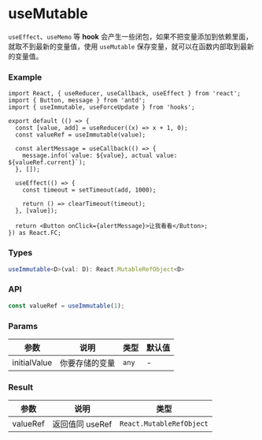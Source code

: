 # useMutable

`useEffect`、`useMemo` 等 **hook** 会产生一些闭包，如果不把变量添加到依赖里面，就取不到最新的变量值，使用 `useMutable` 保存变量，就可以在函数内部取到最新的变量值。

### Example

```tsx
import React, { useReducer, useCallback, useEffect } from 'react';
import { Button, message } from 'antd';
import { useImmutable, useForceUpdate } from 'hooks';

export default (() => {
  const [value, add] = useReducer((x) => x + 1, 0);
  const valueRef = useImmutable(value);

  const alertMessage = useCallback(() => {
    message.info(`value: ${value}, actual value: ${valueRef.current}`);
  }, []);

  useEffect(() => {
    const timeout = setTimeout(add, 1000);

    return () => clearTimeout(timeout);
  }, [value]);

  return <Button onClick={alertMessage}>让我看看</Button>;
}) as React.FC;
```

### Types

```typescript
useImmutable<D>(val: D): React.MutableRefObject<D>
```

### API

```typescript
const valueRef = useImmutable(1);
```

### Params

| 参数         | 说明           | 类型  | 默认值 |
| ------------ | -------------- | ----- | ------ |
| initialValue | 你要存储的变量 | `any` | -      |

### Result

| 参数     | 说明            | 类型                     |
| -------- | --------------- | ------------------------ |
| valueRef | 返回值同 useRef | `React.MutableRefObject` |
